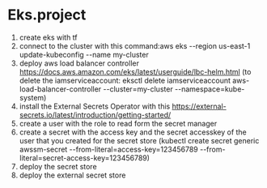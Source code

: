 # Eks.project
1. create eks with tf
2. connect to the cluster with this command:aws eks --region us-east-1 update-kubeconfig --name my-cluster
3. deploy aws load balancer controller https://docs.aws.amazon.com/eks/latest/userguide/lbc-helm.html (to delete the iamserviceaccount: eksctl delete iamserviceaccount aws-load-balancer-controller --cluster=my-cluster --namespace=kube-system)
4. install the External Secrets Operator with this https://external-secrets.io/latest/introduction/getting-started/ 
5. create a user with the role to read form the secret manager
6. create a secret with the access key and the secret accesskey of the user that you created for the secret store (kubectl create secret generic awssm-secret --from-literal=access-key=123456789 --from-literal=secret-access-key=123456789)
7. deploy the secret store
8. deploy the external secret store


 